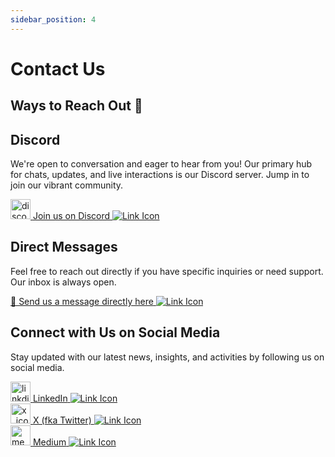 ```yaml
---
sidebar_position: 4
---
```


# Contact Us

## Ways to Reach Out 🤝

## Discord

We're open to conversation and eager to hear from you! Our primary hub for chats, updates, and live interactions is our Discord server. Jump in to join our vibrant community.

<div style={{ display: 'flex', alignItems: 'center' }}>
  <a href="https://discord.gg/68j2XtTKY9" style={{ display: 'flex', alignItems: 'center', textDecoration: 'none' }}>
    <img src="https://cdn3.emoji.gg/emojis/9738-discord-ico.png" width="32" height="32" alt="discord_ico" style={{ marginRight: '8px' }}/> 
    <span>Join us on Discord</span>
    <img src="https://cdn3.emoji.gg/emojis/2988-copy-link.png" style={{ width: '16px', height: '16px', marginLeft: '5px' }} alt="Link Icon"/>
  </a>
</div>

## Direct Messages

Feel free to reach out directly if you have specific inquiries or need support. Our inbox is always open.

<div style={{ display: 'flex', justifyContent: 'space-between', alignItems: 'center' }}>
<a href="https://us21.list-manage.com/contact-form?u=8afbcbdb9e4fdad91bd87ce22&form_id=9e39027f0e20b64fe0eb9a79af776a0c" style={{ display: 'flex', alignItems: 'center', textDecoration: 'none' }}>
<span>📩 Send us a message directly here</span>
<img src="https://cdn3.emoji.gg/emojis/2988-copy-link.png" style={{ width: '16px', height: '16px', marginLeft: '5px' }} alt="Link Icon"/>
</a>

</div>

## Connect with Us on Social Media

Stay updated with our latest news, insights, and activities by following us on social media.

<div style={{ display: 'flex', alignItems: 'center' }}>
  <a href="https://www.linkedin.com/company/stabilitysolutions" style={{ display: 'flex', alignItems: 'center', textDecoration: 'none' }}>
    <img src="https://cdn3.emoji.gg/emojis/8197-linkedin.png" width="32" height="32" alt="linkdin_ico" style={{ marginRight: '8px' }}/> 
    <span>LinkedIn</span>
    <img src="https://cdn3.emoji.gg/emojis/2988-copy-link.png" style={{ width: '16px', height: '16px', marginLeft: '5px' }} alt="Link Icon"/>
  </a>
</div>

<div style={{ display: 'flex', alignItems: 'center' }}>
  <a href="https://twitter.com/stabilityinc" style={{ display: 'flex', alignItems: 'center', textDecoration: 'none' }}>
    <img src="https://cdn3.emoji.gg/emojis/5051-x.png" width="32" height="32" alt="x_ico" style={{ marginRight: '8px' }}/> 
    <span>X (fka Twitter)</span>
    <img src="https://cdn3.emoji.gg/emojis/2988-copy-link.png" style={{ width: '16px', height: '16px', marginLeft: '5px' }} alt="Link Icon"/>
  </a>
</div>

<div style={{ display: 'flex', alignItems: 'center' }}>
  <a href="https://medium.com/stabilitynetwork" style={{ display: 'flex', alignItems: 'center', textDecoration: 'none' }}>
    <img src="https://upload.wikimedia.org/wikipedia/commons/e/ec/Medium_logo_Monogram.svg" width="32" height="32" alt="medium_ico" style={{ marginRight: '8px' }}/> 
    <span>Medium</span>
    <img src="https://cdn3.emoji.gg/emojis/2988-copy-link.png" style={{ width: '16px', height: '16px', marginLeft: '5px' }} alt="Link Icon"/>
  </a>
</div>
